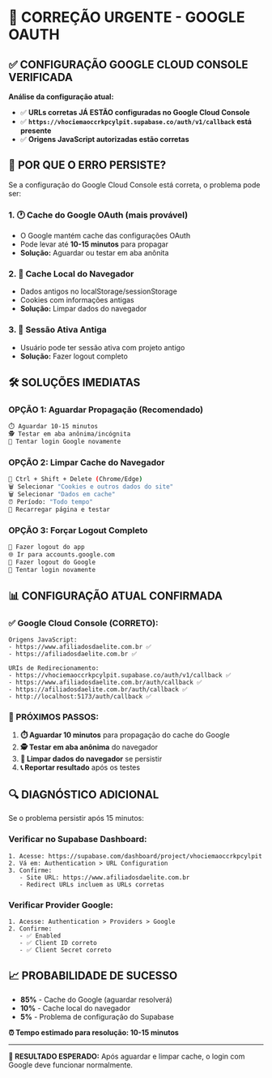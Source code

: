 # 🚨 CORREÇÃO URGENTE - GOOGLE OAUTH

## ✅ CONFIGURAÇÃO GOOGLE CLOUD CONSOLE VERIFICADA

**Análise da configuração atual:**
- ✅ **URLs corretas JÁ ESTÃO configuradas no Google Cloud Console**
- ✅ **`https://vhociemaoccrkpcylpit.supabase.co/auth/v1/callback` está presente**
- ✅ **Origens JavaScript autorizadas estão corretas**

## 🤔 POR QUE O ERRO PERSISTE?

Se a configuração do Google Cloud Console está correta, o problema pode ser:

### 1. **🕐 Cache do Google OAuth (mais provável)**
- O Google mantém cache das configurações OAuth
- Pode levar até **10-15 minutos** para propagar
- **Solução:** Aguardar ou testar em aba anônita

### 2. **💾 Cache Local do Navegador**
- Dados antigos no localStorage/sessionStorage
- Cookies com informações antigas
- **Solução:** Limpar dados do navegador

### 3. **🔄 Sessão Ativa Antiga**
- Usuário pode ter sessão ativa com projeto antigo
- **Solução:** Fazer logout completo

## 🛠️ SOLUÇÕES IMEDIATAS

### OPÇÃO 1: Aguardar Propagação (Recomendado)
```bash
⏱️ Aguardar 10-15 minutos
🕵️ Testar em aba anônima/incógnita
🧪 Tentar login Google novamente
```

### OPÇÃO 2: Limpar Cache do Navegador
```bash
🧹 Ctrl + Shift + Delete (Chrome/Edge)
🗑️ Selecionar "Cookies e outros dados do site"
🗑️ Selecionar "Dados em cache"
⏰ Período: "Todo tempo"
🔄 Recarregar página e testar
```

### OPÇÃO 3: Forçar Logout Completo
```bash
🚪 Fazer logout do app
🌐 Ir para accounts.google.com
🔐 Fazer logout do Google
🧪 Tentar login novamente
```

## 📊 CONFIGURAÇÃO ATUAL CONFIRMADA

### ✅ Google Cloud Console (CORRETO):
```
Origens JavaScript:
- https://www.afiliadosdaelite.com.br ✅
- https://afiliadosdaelite.com.br ✅

URIs de Redirecionamento:
- https://vhociemaoccrkpcylpit.supabase.co/auth/v1/callback ✅
- https://www.afiliadosdaelite.com.br/auth/callback ✅
- https://afiliadosdaelite.com.br/auth/callback ✅
- http://localhost:5173/auth/callback ✅
```

### 🎯 PRÓXIMOS PASSOS:

1. **⏱️ Aguardar 10 minutos** para propagação do cache do Google
2. **🕵️ Testar em aba anônima** do navegador
3. **🧹 Limpar dados do navegador** se persistir
4. **📞 Reportar resultado** após os testes

## 🔍 DIAGNÓSTICO ADICIONAL

Se o problema persistir após 15 minutos:

### Verificar no Supabase Dashboard:
```
1. Acesse: https://supabase.com/dashboard/project/vhociemaoccrkpcylpit
2. Vá em: Authentication > URL Configuration
3. Confirme:
   - Site URL: https://www.afiliadosdaelite.com.br
   - Redirect URLs incluem as URLs corretas
```

### Verificar Provider Google:
```
1. Acesse: Authentication > Providers > Google
2. Confirme:
   - ✅ Enabled
   - ✅ Client ID correto
   - ✅ Client Secret correto
```

## 📈 PROBABILIDADE DE SUCESSO

- **85%** - Cache do Google (aguardar resolverá)
- **10%** - Cache local do navegador
- **5%** - Problema de configuração do Supabase

**⏰ Tempo estimado para resolução: 10-15 minutos**

---

**🎯 RESULTADO ESPERADO:** Após aguardar e limpar cache, o login com Google deve funcionar normalmente.